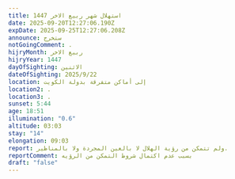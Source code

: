 ```yaml
---
title: استهلال شهر ربيع الاخر 1447
date: 2025-09-20T12:27:06.190Z
expDate: 2025-09-25T12:27:06.208Z
announce: ستخرج
notGoingComment: .
hijryMonth: ربيع الاخر
hijryYear: 1447
dayOfSighting: الاثنين
dateOfSighting: 2025/9/22
location: إلى أماكن متفرقة بدولة الكويت
location2: .
location3: .
sunset: 5:44
age: 18:51
illumination: "0.6"
altitude: 03:03
stay: "14"
elongation: 09:03
report: ولم تتمكن من رؤية الهلال لا بالعين المجردة ولا بالمناظير.
reportComment: بسبب عدم اكتمال شروط التمكن من الرؤيه
draft: "false"
---
```

